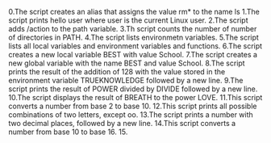0.The script creates an alias that assigns the value rm* to the name ls
1.The script prints hello user where user is the current Linux user.
2.The script adds /action to the path variable.
3.Th script counts the number of number of directories in PATH.
4.The script lists environmetn variables.
5.The script lists all local variables and environment variables and functions.
6.The script creates a new local variable BEST with value School.
7.The script creates a new global variable with the name BEST and value School.
8.The script prints the result of the addition of 128 with the value stored in the environment variable TRUEKNOWLEDGE followed by a new line.
9.The script prints the result of POWER divided by DIVIDE followed by a new line.
10.The script displays the result of BREATH to the power LOVE.
11.This script converts a number from base 2 to base 10.
12.This script prints all possible combinations of two letters, except oo.
13.The script prints a number with two decimal places, followed by a new line.
14.This script converts a number from base 10 to base 16.
15.   
